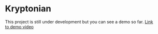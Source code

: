# Kryptonian

This project is still under development but you can see a demo so far.
[Link to demo video](https://www.youtube.com/watch?v=ivt5xg_0ns8&ab_channel=SuryanshSingh)
